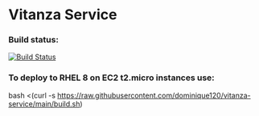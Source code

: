 # Vitanza Service

### Build status:
[![Build Status](https://travis-ci.com/dominique120/vitanza-service.svg?branch=main)](https://travis-ci.com/dominique120/vitanza-service)

### To deploy to RHEL 8 on EC2 t2.micro instances use:
bash <(curl -s https://raw.githubusercontent.com/dominique120/vitanza-service/main/build.sh)


